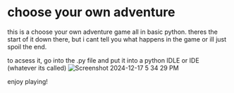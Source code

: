 # choose your own adventure

this is a choose your own adventure game all in basic python. theres the start of it down there, but i cant tell you what happens in the game or ill just spoil the end.

to acsess it, go into the .py file and put it into a python IDLE or IDE (whatever its called)
![Screenshot 2024-12-17 5 34 29 PM](https://github.com/user-attachments/assets/e6dc24de-6f76-4210-b58e-e7722b276eb9)


enjoy playing!
